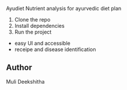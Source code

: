 Ayudiet 
Nutrient analysis for ayurvedic diet plan


1. Clone the repo
2. Install dependencies
3. Run the project


- easy UI and accessible
- receipe and disease identification

## Author
Muli Deekshitha

